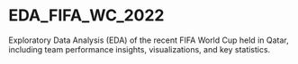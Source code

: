 # EDA_FIFA_WC_2022
Exploratory Data Analysis (EDA) of the recent FIFA World Cup held in Qatar, including team performance insights, visualizations, and key statistics.
